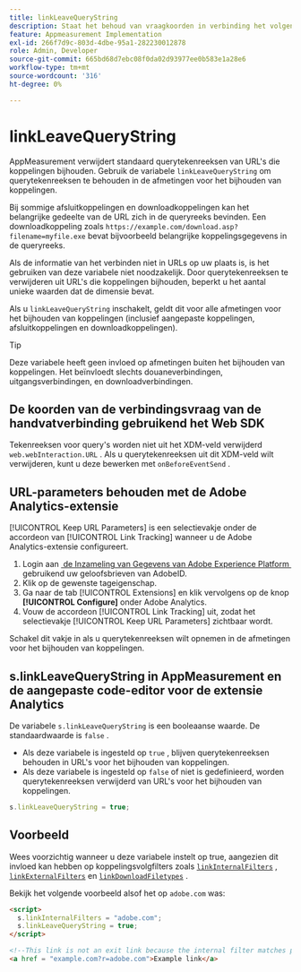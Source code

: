 ```yaml
---
title: linkLeaveQueryString
description: Staat het behoud van vraagkoorden in verbinding het volgen dimensies toe.
feature: Appmeasurement Implementation
exl-id: 266f7d9c-803d-4dbe-95a1-282230012878
role: Admin, Developer
source-git-commit: 665bd68d7ebc08f0da02d93977ee0b583e1a28e6
workflow-type: tm+mt
source-wordcount: '316'
ht-degree: 0%

---
```


# linkLeaveQueryString

AppMeasurement verwijdert standaard querytekenreeksen van URL&#39;s die koppelingen bijhouden. Gebruik de variabele `linkLeaveQueryString` om querytekenreeksen te behouden in de afmetingen voor het bijhouden van koppelingen.

Bij sommige afsluitkoppelingen en downloadkoppelingen kan het belangrijke gedeelte van de URL zich in de queryreeks bevinden. Een downloadkoppeling zoals `https://example.com/download.asp?filename=myfile.exe` bevat bijvoorbeeld belangrijke koppelingsgegevens in de queryreeks.

Als de informatie van het verbinden niet in URLs op uw plaats is, is het gebruiken van deze variabele niet noodzakelijk. Door querytekenreeksen te verwijderen uit URL&#39;s die koppelingen bijhouden, beperkt u het aantal unieke waarden dat de dimensie bevat.

Als u `linkLeaveQueryString` inschakelt, geldt dit voor alle afmetingen voor het bijhouden van koppelingen (inclusief aangepaste koppelingen, afsluitkoppelingen en downloadkoppelingen).

>[!TIP]
>
>Deze variabele heeft geen invloed op afmetingen buiten het bijhouden van koppelingen. Het beïnvloedt slechts douaneverbindingen, uitgangsverbindingen, en downloadverbindingen.

## De koorden van de verbindingsvraag van de handvatverbinding gebruikend het Web SDK

Tekenreeksen voor query&#39;s worden niet uit het XDM-veld verwijderd `web.webInteraction.URL` . Als u querytekenreeksen uit dit XDM-veld wilt verwijderen, kunt u deze bewerken met `onBeforeEventSend` .

## URL-parameters behouden met de Adobe Analytics-extensie

[!UICONTROL Keep URL Parameters] is een selectievakje onder de accordeon van [!UICONTROL Link Tracking] wanneer u de Adobe Analytics-extensie configureert.

1. Login aan [&#x200B; de Inzameling van Gegevens van Adobe Experience Platform &#x200B;](https://experience.adobe.com/data-collection) gebruikend uw geloofsbrieven van AdobeID.
2. Klik op de gewenste tageigenschap.
3. Ga naar de tab [!UICONTROL Extensions] en klik vervolgens op de knop **[!UICONTROL Configure]** onder Adobe Analytics.
4. Vouw de accordeon [!UICONTROL Link Tracking] uit, zodat het selectievakje [!UICONTROL Keep URL Parameters] zichtbaar wordt.

Schakel dit vakje in als u querytekenreeksen wilt opnemen in de afmetingen voor het bijhouden van koppelingen.

## s.linkLeaveQueryString in AppMeasurement en de aangepaste code-editor voor de extensie Analytics

De variabele `s.linkLeaveQueryString` is een booleaanse waarde. De standaardwaarde is `false` .

* Als deze variabele is ingesteld op `true` , blijven querytekenreeksen behouden in URL&#39;s voor het bijhouden van koppelingen.
* Als deze variabele is ingesteld op `false` of niet is gedefinieerd, worden querytekenreeksen verwijderd van URL&#39;s voor het bijhouden van koppelingen.

```js
s.linkLeaveQueryString = true;
```

## Voorbeeld

Wees voorzichtig wanneer u deze variabele instelt op true, aangezien dit invloed kan hebben op koppelingsvolgfilters zoals [`linkInternalFilters`](linkinternalfilters.md) , [`linkExternalFilters`](linkexternalfilters.md) en [`linkDownloadFiletypes`](linkdownloadfiletypes.md) .

Bekijk het volgende voorbeeld alsof het op `adobe.com` was:

```html
<script>
  s.linkInternalFilters = "adobe.com";
  s.linkLeaveQueryString = true;
</script>

<!--This link is not an exit link because the internal filter matches part of the query string -->
<a href = "example.com?r=adobe.com">Example link</a>
```
